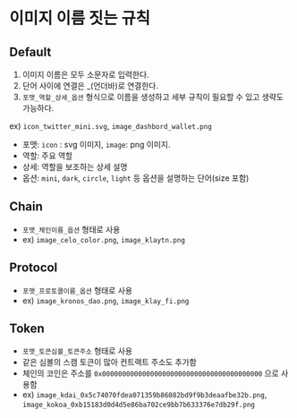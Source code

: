 # 이미지 이름 짓는 규칙

## Default

1. 이미지 이름은 모두 소문자로 입력한다.
2. 단어 사이에 연결은 \_(언더바)로 연결한다.
3. `포맷_역할_상세_옵션` 형식으로 이름을 생성하고 세부 규칙이 필요할 수 있고 생략도 가능하다.

ex) `icon_twitter_mini.svg`, `image_dashbord_wallet.png`

- 포맷: `icon` : svg 이미지, `image`: png 이미지.
- 역할: 주요 역할
- 상세: 역할을 보조하는 상세 설명
- 옵션: `mini`, `dark`, `circle`, `light` 등 옵션을 설명하는 단어(size 포함)

## Chain

- `포맷_체인이름_옵션` 형태로 사용
- ex) `image_celo_color.png`, `image_klaytn.png`

## Protocol

- `포맷_프로토콜이름_옵션` 형태로 사용
- ex) `image_kronos_dao.png`, `image_klay_fi.png`

## Token

- `포맷_토큰심볼_토큰주소` 형태로 사용
- 같은 심볼의 스캠 토큰이 많아 컨트랙트 주소도 추가함
- 체인의 코인은 주소를 `0x0000000000000000000000000000000000000000` 으로 사용함
- ex) `image_kdai_0x5c74070fdea071359b86082bd9f9b3deaafbe32b.png`, `image_kokoa_0xb15183d0d4d5e86ba702ce9bb7b633376e7db29f.png`
